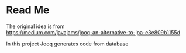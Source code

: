 # Read Me

The original idea is from  
https://medium.com/javajams/jooq-an-alternative-to-jpa-e3e809b1155d

In this project Jooq generates code from database
